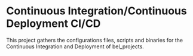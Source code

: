 # Continuous Integration/Continuous Deployment CI/CD

This project gathers the configurations files, scripts and binaries for
the Continuous Integration and Deployment of bel_projects. 
